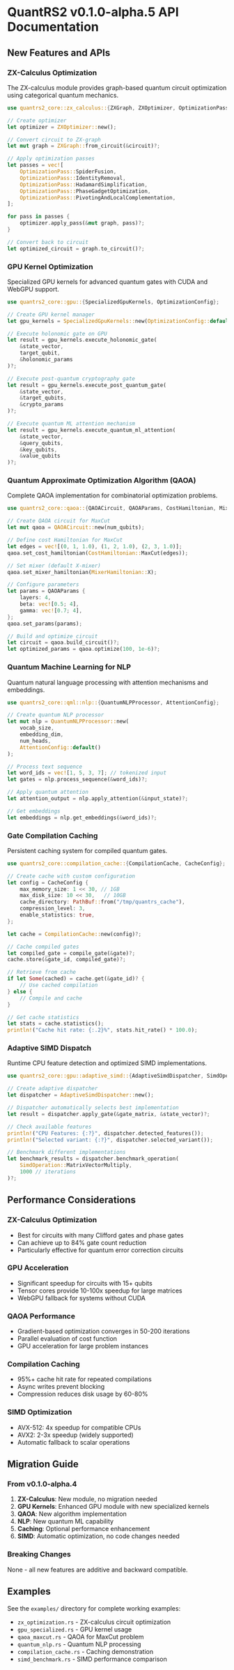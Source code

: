 # QuantRS2 v0.1.0-alpha.5 API Documentation

## New Features and APIs

### ZX-Calculus Optimization

The ZX-calculus module provides graph-based quantum circuit optimization using categorical quantum mechanics.

```rust
use quantrs2_core::zx_calculus::{ZXGraph, ZXOptimizer, OptimizationPass};

// Create optimizer
let optimizer = ZXOptimizer::new();

// Convert circuit to ZX-graph
let mut graph = ZXGraph::from_circuit(&circuit)?;

// Apply optimization passes
let passes = vec![
    OptimizationPass::SpiderFusion,
    OptimizationPass::IdentityRemoval,
    OptimizationPass::HadamardSimplification,
    OptimizationPass::PhaseGadgetOptimization,
    OptimizationPass::PivotingAndLocalComplementation,
];

for pass in passes {
    optimizer.apply_pass(&mut graph, pass)?;
}

// Convert back to circuit
let optimized_circuit = graph.to_circuit()?;
```

### GPU Kernel Optimization

Specialized GPU kernels for advanced quantum gates with CUDA and WebGPU support.

```rust
use quantrs2_core::gpu::{SpecializedGpuKernels, OptimizationConfig};

// Create GPU kernel manager
let gpu_kernels = SpecializedGpuKernels::new(OptimizationConfig::default())?;

// Execute holonomic gate on GPU
let result = gpu_kernels.execute_holonomic_gate(
    &state_vector,
    target_qubit,
    &holonomic_params
)?;

// Execute post-quantum cryptography gate
let result = gpu_kernels.execute_post_quantum_gate(
    &state_vector,
    &target_qubits,
    &crypto_params
)?;

// Execute quantum ML attention mechanism
let result = gpu_kernels.execute_quantum_ml_attention(
    &state_vector,
    &query_qubits,
    &key_qubits,
    &value_qubits
)?;
```

### Quantum Approximate Optimization Algorithm (QAOA)

Complete QAOA implementation for combinatorial optimization problems.

```rust
use quantrs2_core::qaoa::{QAOACircuit, QAOAParams, CostHamiltonian, MixerHamiltonian};

// Create QAOA circuit for MaxCut
let mut qaoa = QAOACircuit::new(num_qubits);

// Define cost Hamiltonian for MaxCut
let edges = vec![(0, 1, 1.0), (1, 2, 1.0), (2, 3, 1.0)];
qaoa.set_cost_hamiltonian(CostHamiltonian::MaxCut(edges));

// Set mixer (default X-mixer)
qaoa.set_mixer_hamiltonian(MixerHamiltonian::X);

// Configure parameters
let params = QAOAParams {
    layers: 4,
    beta: vec![0.5; 4],
    gamma: vec![0.7; 4],
};
qaoa.set_params(params);

// Build and optimize circuit
let circuit = qaoa.build_circuit()?;
let optimized_params = qaoa.optimize(100, 1e-6)?;
```

### Quantum Machine Learning for NLP

Quantum natural language processing with attention mechanisms and embeddings.

```rust
use quantrs2_core::qml::nlp::{QuantumNLPProcessor, AttentionConfig};

// Create quantum NLP processor
let mut nlp = QuantumNLPProcessor::new(
    vocab_size,
    embedding_dim,
    num_heads,
    AttentionConfig::default()
);

// Process text sequence
let word_ids = vec![1, 5, 3, 7]; // tokenized input
let gates = nlp.process_sequence(&word_ids)?;

// Apply quantum attention
let attention_output = nlp.apply_attention(&input_state)?;

// Get embeddings
let embeddings = nlp.get_embeddings(&word_ids)?;
```

### Gate Compilation Caching

Persistent caching system for compiled quantum gates.

```rust
use quantrs2_core::compilation_cache::{CompilationCache, CacheConfig};

// Create cache with custom configuration
let config = CacheConfig {
    max_memory_size: 1 << 30, // 1GB
    max_disk_size: 10 << 30,   // 10GB
    cache_directory: PathBuf::from("/tmp/quantrs_cache"),
    compression_level: 3,
    enable_statistics: true,
};

let cache = CompilationCache::new(config)?;

// Cache compiled gates
let compiled_gate = compile_gate(&gate)?;
cache.store(&gate_id, compiled_gate)?;

// Retrieve from cache
if let Some(cached) = cache.get(&gate_id)? {
    // Use cached compilation
} else {
    // Compile and cache
}

// Get cache statistics
let stats = cache.statistics();
println!("Cache hit rate: {:.2}%", stats.hit_rate() * 100.0);
```

### Adaptive SIMD Dispatch

Runtime CPU feature detection and optimized SIMD implementations.

```rust
use quantrs2_core::gpu::adaptive_simd::{AdaptiveSimdDispatcher, SimdOperation};

// Create adaptive dispatcher
let dispatcher = AdaptiveSimdDispatcher::new();

// Dispatcher automatically selects best implementation
let result = dispatcher.apply_gate(&gate_matrix, &state_vector)?;

// Check available features
println!("CPU Features: {:?}", dispatcher.detected_features());
println!("Selected variant: {:?}", dispatcher.selected_variant());

// Benchmark different implementations
let benchmark_results = dispatcher.benchmark_operation(
    SimdOperation::MatrixVectorMultiply,
    1000 // iterations
)?;
```

## Performance Considerations

### ZX-Calculus Optimization
- Best for circuits with many Clifford gates and phase gates
- Can achieve up to 84% gate count reduction
- Particularly effective for quantum error correction circuits

### GPU Acceleration
- Significant speedup for circuits with 15+ qubits
- Tensor cores provide 10-100x speedup for large matrices
- WebGPU fallback for systems without CUDA

### QAOA Performance
- Gradient-based optimization converges in 50-200 iterations
- Parallel evaluation of cost function
- GPU acceleration for large problem instances

### Compilation Caching
- 95%+ cache hit rate for repeated compilations
- Async writes prevent blocking
- Compression reduces disk usage by 60-80%

### SIMD Optimization
- AVX-512: 4x speedup for compatible CPUs
- AVX2: 2-3x speedup (widely supported)
- Automatic fallback to scalar operations

## Migration Guide

### From v0.1.0-alpha.4

1. **ZX-Calculus**: New module, no migration needed
2. **GPU Kernels**: Enhanced GPU module with new specialized kernels
3. **QAOA**: New algorithm implementation
4. **NLP**: New quantum ML capability
5. **Caching**: Optional performance enhancement
6. **SIMD**: Automatic optimization, no code changes needed

### Breaking Changes

None - all new features are additive and backward compatible.

## Examples

See the `examples/` directory for complete working examples:
- `zx_optimization.rs` - ZX-calculus circuit optimization
- `gpu_specialized.rs` - GPU kernel usage
- `qaoa_maxcut.rs` - QAOA for MaxCut problem
- `quantum_nlp.rs` - Quantum NLP processing
- `compilation_cache.rs` - Caching demonstration
- `simd_benchmark.rs` - SIMD performance comparison
